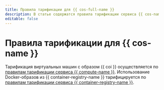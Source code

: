 ```yaml
---
title: Правила тарификации для {{ cos-full-name }}
description: В статье содержатся правила тарификации сервиса {{ cos-name }}.
editable: false
---
```


# Правила тарификации для {{ cos-name }}


Тарификация виртуальных машин с образом {{ coi }} осуществляется по [правилам тарификации сервиса {{ compute-name }}](../compute/pricing.md). Использование Docker-образов из {{ container-registry-name }} тарифицируется по [правилам тарификации сервиса {{ container-registry-name }}](../container-registry/pricing.md).